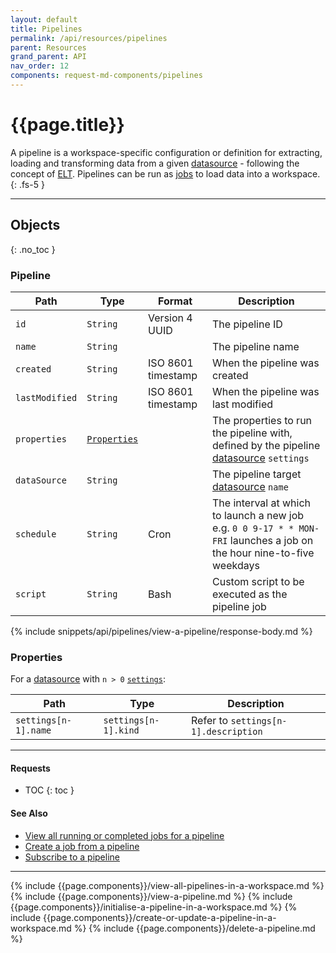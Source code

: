 ```yaml
---
layout: default
title: Pipelines
permalink: /api/resources/pipelines
parent: Resources
grand_parent: API
nav_order: 12
components: request-md-components/pipelines
---
```


# {{page.title}}

A pipeline is a workspace-specific configuration or definition for extracting, loading and transforming data from a given [datasource](datasources) - following the concept of [ELT](https://en.wikipedia.org/wiki/Extract,_load,_transform). Pipelines can be run as [jobs](jobs) to load data into a workspace.
{: .fs-5 }

---

## Objects
{: .no_toc }

### Pipeline

Path | Type | Format | Description
---- | ---- | ------ | -----------
`id` | `String` | Version 4 UUID | The pipeline ID 
`name` | `String` | | The pipeline name
`created` | `String` | ISO 8601 timestamp | When the pipeline was created
`lastModified` | `String` | ISO 8601 timestamp | When the pipeline was last modified
`properties` | [`Properties`](#properties) | | The properties to run the pipeline with, defined by the pipeline [datasource](datasources) `settings`
`dataSource` | `String` | | The pipeline target [datasource](datasources) `name`
`schedule` | `String` | Cron | The interval at which to launch a new job e.g. `0 0 9-17 * * MON-FRI` launches a job on the hour nine-to-five weekdays
`script` | `String` | Bash | Custom script to be executed as the pipeline job

{% include snippets/api/pipelines/view-a-pipeline/response-body.md %}

### Properties

For a [datasource](datasources) with `n > 0` [`settings`](datasources#setting):

Path | Type | Description
---- | ---- | -----------
`settings[n-1].name` | `settings[n-1].kind` | Refer to `settings[n-1].description`

---

#### Requests

- TOC
{: toc }

#### See Also

- [View all running or completed jobs for a pipeline](jobs#view-all-running-or-completed-jobs-for-a-pipeline)
- [Create a job from a pipeline](jobs#create-a-job-from-a-pipeline)
- [Subscribe to a pipeline](subscriptions#subscribe-to-a-pipeline)

---

{% include {{page.components}}/view-all-pipelines-in-a-workspace.md %}
{% include {{page.components}}/view-a-pipeline.md %}
{% include {{page.components}}/initialise-a-pipeline-in-a-workspace.md %}
{% include {{page.components}}/create-or-update-a-pipeline-in-a-workspace.md %}
{% include {{page.components}}/delete-a-pipeline.md %}
